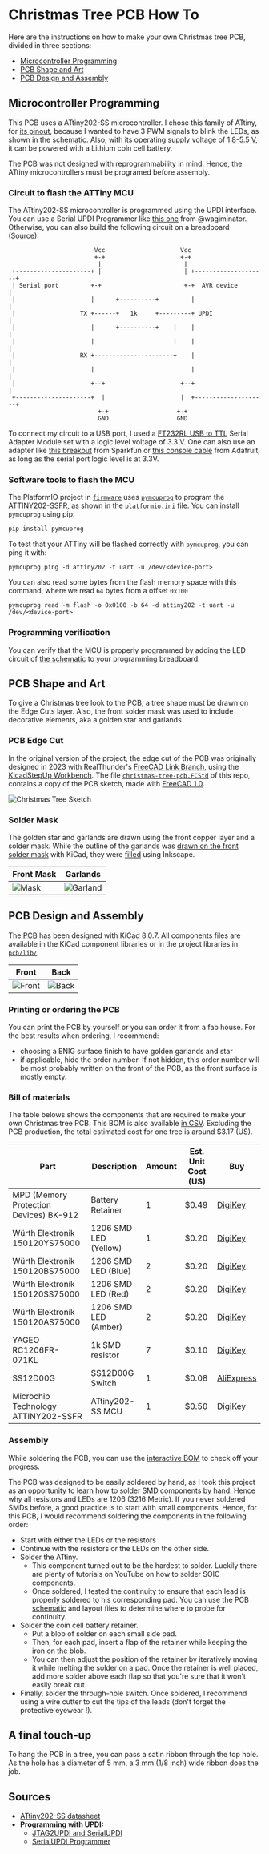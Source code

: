 # Christmas Tree PCB How To

Here are the instructions on how to make your own Christmas tree PCB, divided in three sections:

- [Microcontroller Programming](#microcontroller-programming)
- [PCB Shape and Art](#pcb-shape-and-art)
- [PCB Design and Assembly](#pcb-design-and-assembly)

## Microcontroller Programming

This PCB uses a ATtiny202-SS microcontroller. I chose this family of ATtiny, for [its pinout](http://ww1.microchip.com/downloads/en/DeviceDoc/ATtiny202-402-AVR-MCU-with-Core-Independent-Peripherals_and-picoPower-40001969A.pdf#_OPENTOPIC_TOC_PROCESSING_d114e12593), because I wanted to have 3 PWM signals to blink the LEDs, as shown in the [schematic](pcb/output/schematics.pdf).
Also, with its operating supply voltage of [1.8-5.5 V](http://ww1.microchip.com/downloads/en/DeviceDoc/ATtiny202-402-AVR-MCU-with-Core-Independent-Peripherals_and-picoPower-40001969A.pdf#_OPENTOPIC_TOC_PROCESSING_d114e81594), it can be powered with a Lithium coin cell battery.

The PCB was not designed with reprogrammability in mind.
Hence, the ATtiny microcontrollers must be programed before assembly.

### Circuit to flash the ATTiny MCU

The ATtiny202-SS microcontroller is programmed using the UPDI interface.
You can use a Serial UPDI Programmer like [this one](https://github.com/wagiminator/AVR-Programmer/tree/master/SerialUPDI_Programmer) from @wagiminator.
Otherwise, you can also build the following circuit on a breadboard ([Source](https://github.com/microchip-pic-avr-tools/pymcuprog?tab=readme-ov-file#serial-port-updi-pyupdi)):

```
                        Vcc                     Vcc
                        +-+                     +-+
                         |                       |
 +---------------------+ |                       | +--------------------+
 | Serial port         +-+                       +-+  AVR device        |
 |                     |      +----------+         |                    |
 |                  TX +------+   1k     +---------+ UPDI               |
 |                     |      +----------+    |    |                    |
 |                     |                      |    |                    |
 |                  RX +----------------------+    |                    |
 |                     |                           |                    |
 |                     +--+                     +--+                    |
 +---------------------+  |                     |  +--------------------+
                         +-+                   +-+
                         GND                   GND
```

To connect my circuit to a USB port, I used a [FT232RL USB to TTL](https://www.amazon.ca/dp/B01JG8H5U4) Serial Adapter Module set with a logic level voltage of 3.3 V.
One can also use an adapter like [this breakout](https://www.sparkfun.com/products/9873) from Sparkfun or [this console cable](https://www.adafruit.com/product/954) from Adafruit, as long as the serial port logic level is at 3.3V.

### Software tools to flash the MCU

The PlatformIO project in [`firmware`](firmware) uses [`pymcuprog`](https://github.com/microchip-pic-avr-tools/pymcuprog) to program the ATTINY202-SSFR, as shown in the [`platformio.ini`](firmware/platformio.ini#L28) file.
You can install `pymcuprog` using pip:

```sh
pip install pymcuprog
```

To test that your ATTiny will be flashed correctly with `pymcuprog`, you can ping it with:

```console
pymcuprog ping -d attiny202 -t uart -u /dev/<device-port>
```

You can also read some bytes from the flash memory space with this command, where we read `64` bytes from a offset `0x100`

```console
pymcuprog read -m flash -o 0x0100 -b 64 -d attiny202 -t uart -u /dev/<device-port>
```

### Programming verification

You can verify that the MCU is properly programmed by adding the LED circuit of [the schematic](pcb/output/schematics.pdf) to your programming breadboard.

## PCB Shape and Art

To give a Christmas tree look to the PCB, a tree shape must be drawn on the Edge Cuts layer.
Also, the front solder mask was used to include decorative elements, aka a golden star and garlands.

### PCB Edge Cut

In the original version of the project, the edge cut of the PCB was originally designed in 2023 with RealThunder's [FreeCAD Link Branch](https://github.com/realthunder/FreeCAD), using the [KicadStepUp Workbench](https://wiki.freecad.org/KicadStepUp_Workbench).
The file [`christmas-tree-pcb.FCStd`](mcad/christmas-tree-pcb.FCStd) of this repo, contains a copy of the PCB sketch, made with [FreeCAD 1.0](https://wiki.freecad.org/Release_notes_1.0).

![Christmas Tree Sketch](mcad/sketch.png)

### Solder Mask

The golden star and garlands are drawn using the front copper layer and a solder mask.
While the outline of the garlands was [drawn on the front solder mask](mcad/front-mask.svg) with KiCad, they were [filled](mcad/garlands.svg) using Inkscape.

| Front Mask                   | Garlands                      |
| ---------------------------- | ----------------------------- |
| ![Mask](mcad/front-mask.svg) | ![Garland](mcad/garlands.svg) |

## PCB Design and Assembly

The [PCB](pcb/) has been designed with KiCad 8.0.7.
All components files are available in the KiCad component libraries or in the project libraries in [`pcb/lib/`](pcb/lib).

| Front                    | Back                   |
| ------------------------ | ---------------------- |
| ![Front](docs/front.png) | ![Back](docs/back.png) |

### Printing or ordering the PCB

You can print the PCB by yourself or you can order it from a fab house.
For the best results when ordering, I recommend:

* choosing a ENIG surface finish to have golden garlands and star
* if applicable, hide the order number. If not hidden, this order number will be most probably written on the front of the PCB, as the front surface is mostly empty.

### Bill of materials

The table belows shows the components that are required to make your own Christmas tree PCB.
This BOM is also available [in CSV](pcb/output/bom.csv).
Excluding the PCB production, the total estimated cost for one tree is around $3.17 (US).

| Part                                   | Description           | Amount | Est. Unit Cost (US) | Buy                                                                                                |
| -------------------------------------- | --------------------- | ------ | ------------------- | -------------------------------------------------------------------------------------------------- |
| MPD (Memory Protection Devices) BK-912 | Battery Retainer      | 1      | $0.49               | [DigiKey](https://www.digikey.com/en/products/detail/mpd-memory-protection-devices/BK-912/2647825) |
| Würth Elektronik 150120YS75000         | 1206 SMD LED (Yellow) | 1      | $0.20               | [DigiKey](https://www.digikey.com/en/products/detail/w%C3%BCrth-elektronik/150120YS75000/4489948)  |
| Würth Elektronik 150120BS75000         | 1206 SMD LED (Blue)   | 2      | $0.20               | [DigiKey](https://www.digikey.com/en/products/detail/w%C3%BCrth-elektronik/150120BS75000/4489933)  |
| Würth Elektronik 150120SS75000         | 1206 SMD LED (Red)    | 2      | $0.20               | [DigiKey](https://www.digikey.com/en/products/detail/w%C3%BCrth-elektronik/150120SS75000/4489942)  |
| Würth Elektronik 150120AS75000         | 1206 SMD LED (Amber)  | 2      | $0.20               | [DigiKey](https://www.digikey.com/en/products/detail/w%C3%BCrth-elektronik/150120AS75000/4489930)  |
| YAGEO RC1206FR-071KL                   | 1k SMD resistor       | 7      | $0.10               | [DigiKey](https://www.digikey.com/en/products/detail/yageo/RC1206FR-071KL/728387)                  |
| SS12D00G                               | SS12D00G Switch       | 1      | $0.08               | [AliExpress](https://www.aliexpress.com/item/4001207529493.html)                                   |
| Microchip Technology ATTINY202-SSFR    | ATtiny202-SS MCU      | 1      | $0.50               | [DigiKey](https://www.digikey.com/en/products/detail/microchip-technology/ATTINY202-SSFR/9554943)  |

### Assembly

While soldering the PCB, you can use the [interactive BOM](pcb/output/ibom.html) to check off your progress.

The PCB was designed to be easily soldered by hand, as I took this project as an opportunity to learn how to solder SMD components by hand.
Hence why all resistors and LEDs are 1206 (3216 Metric).
If you never soldered SMDs before, a good practice is to start with small components.
Hence, for this PCB, I would recommend soldering the components in the following order:

* Start with either the LEDs or the resistors
* Continue with the resistors or the LEDs on the other side.
* Solder the ATtiny.
  * This component turned out to be the hardest to solder. Luckily there are plenty of tutorials on YouTube on how to solder SOIC components.
  * Once soldered, I tested the continuity to ensure that each lead is properly soldered to his corresponding pad. You can use the PCB [schematic](pcb/output/schematics.pdf) and layout files to determine where to probe for continuity.
* Solder the coin cell battery retainer.
  * Put a blob of solder on each small side pad.
  * Then, for each pad, insert a flap of the retainer while keeping the iron on the blob.
  * You can then adjust the position of the retainer by iteratively moving it while melting the solder on a pad. Once the retainer is well placed, add more solder above each flap so that you're sure that it won't easily break out.
* Finally, solder the through-hole switch. Once soldered, I recommend using a wire cutter to cut the tips of the leads (don't forget the protective eyewear !).

## A final touch-up

To hang the PCB in a tree, you can pass a satin ribbon through the top hole.
As the hole has a diameter of 5 mm, a 3 mm (1/8 inch) wide ribbon does the job.

## Sources

* [ATtiny202-SS datasheet](http://ww1.microchip.com/downloads/en/DeviceDoc/ATtiny202-402-AVR-MCU-with-Core-Independent-Peripherals_and-picoPower-40001969A.pdf)
* **Programming with UPDI:**
  * [JTAG2UPDI and SerialUPDI](https://teddywarner.org/Projects/SerialUPDI)
  * [SerialUPDI Programmer](https://github.com/wagiminator/AVR-Programmer/tree/master/SerialUPDI_Programmer)

